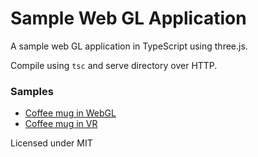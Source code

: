 # Sample Web GL Application

A sample web GL application in TypeScript using three.js.

Compile using `tsc` and serve directory over HTTP.

### Samples

* [Coffee mug in WebGL](https://mattunderscorechampion.github.io/sample-web-gl/index.html)
* [Coffee mug in VR](https://mattunderscorechampion.github.io/sample-web-gl/vr-sample.html)

Licensed under MIT
